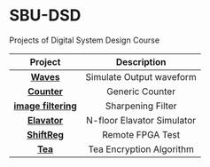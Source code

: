 # SBU-DSD
Projects of Digital System Design Course


| Project | Description |
|  :---:  |  :-------:  |
| [**Waves**](https://github.com/ehsansajadi/SBU-DSD/tree/main/1) | Simulate Output waveform |
| [**Counter**](https://github.com/ehsansajadi/SBU-DSD/tree/main/2) | Generic Counter |
| [**image filtering**](https://github.com/ehsansajadi/SBU-DSD/tree/main/3) | Sharpening Filter |
| [**Elavator**](https://github.com/ehsansajadi/SBU-DSD/tree/main/4) | N-floor Elavator Simulator | 
| [**ShiftReg**](https://github.com/ehsansajadi/SBU-DSD/tree/main/5) | Remote FPGA Test |
| [**Tea**](https://github.com/ehsansajadi/SBU-DSD/tree/main/1) | Tea Encryption Algorithm |

